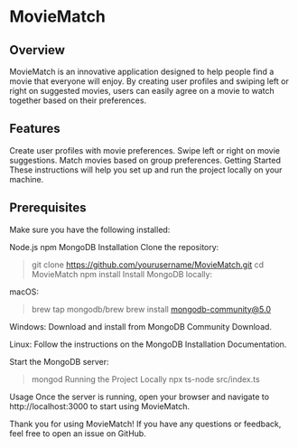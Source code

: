 # MovieMatch
## Overview
MovieMatch is an innovative application designed to help people find a movie that everyone will enjoy. By creating user profiles and swiping left or right on suggested movies, users can easily agree on a movie to watch together based on their preferences.

## Features
Create user profiles with movie preferences.
Swipe left or right on movie suggestions.
Match movies based on group preferences.
Getting Started
These instructions will help you set up and run the project locally on your machine.

## Prerequisites
Make sure you have the following installed:

Node.js
npm
MongoDB
Installation
Clone the repository:

> git clone https://github.com/yourusername/MovieMatch.git
> cd MovieMatch
> npm install
> Install MongoDB locally:

macOS:

> brew tap mongodb/brew
> brew install mongodb-community@5.0

Windows:
Download and install from MongoDB Community Download.

Linux:
Follow the instructions on the MongoDB Installation Documentation.

Start the MongoDB server:

> mongod
Running the Project Locally
> npx ts-node src/index.ts

Usage
Once the server is running, open your browser and navigate to http://localhost:3000 to start using MovieMatch.

Thank you for using MovieMatch! If you have any questions or feedback, feel free to open an issue on GitHub.
